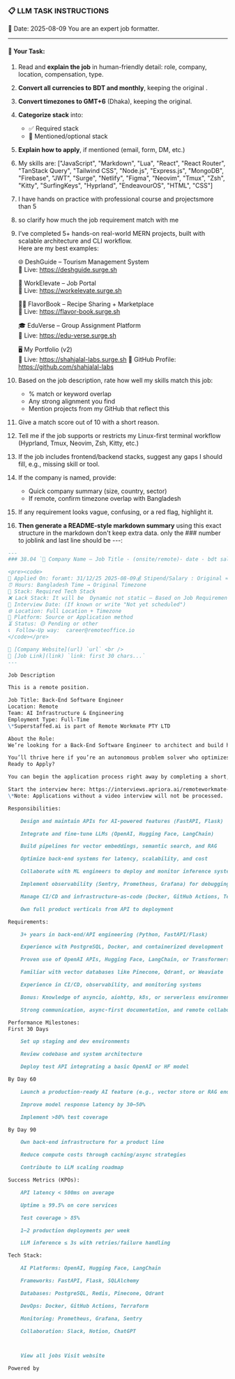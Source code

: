 ### 📋 LLM TASK INSTRUCTIONS

📅 Date: 2025-08-09
You are an expert job formatter.

---

#### 🔧 Your Task:

1. Read and **explain the job** in human-friendly detail: role, company, location, compensation, type.
2. **Convert all currencies to BDT and monthly**, keeping the original .
3. **Convert timezones to GMT+6** (Dhaka), keeping the original.
4. **Categorize stack** into:
   - ✅ Required stack
   - 🔧 Mentioned/optional stack
5. **Explain how to apply**, if mentioned (email, form, DM, etc.)
6. My skills are: ["JavaScript", "Markdown", "Lua", "React", "React Router", "TanStack Query", "Tailwind CSS", "Node.js", "Express.js", "MongoDB", "Firebase", "JWT", "Surge", "Netlify", "Figma", "Neovim", "Tmux", "Zsh", "Kitty", "SurfingKeys", "Hyprland", "EndeavourOS", "HTML", "CSS"]
7. I have hands on practice with professional course and projectsmore than 5
8. so clarify how much the job requirement match with me
9. I’ve completed 5+ hands-on real-world MERN projects, built with scalable architecture and CLI workflow.  
   Here are my best examples:

   🌐 DeshGuide – Tourism Management System  
   🔗 Live: https://deshguide.surge.sh

   💼 WorkElevate – Job Portal  
   🔗 Live: https://workelevate.surge.sh

   🧑‍🍳 FlavorBook – Recipe Sharing + Marketplace  
   🔗 Live: https://flavor-book.surge.sh

   🎓 EduVerse – Group Assignment Platform  
   🔗 Live: https://edu-verse.surge.sh

   🖥️ My Portfolio (v2)  
   🔗 Live: https://shahjalal-labs.surge.sh
   🚀 GitHub Profile: https://github.com/shahjalal-labs

10. Based on the job description, rate how well my skills match this job:
    - % match or keyword overlap
    - Any strong alignment you find
    - Mention projects from my GitHub that reflect this

11. Give a match score out of 10 with a short reason.

12. Tell me if the job supports or restricts my Linux-first terminal workflow (Hyprland, Tmux, Neovim, Zsh, Kitty, etc.)

13. If the job includes frontend/backend stacks, suggest any gaps I should fill, e.g., missing skill or tool.

14. If the company is named, provide:
    - Quick company summary (size, country, sector)
    - If remote, confirm timezone overlap with Bangladesh

15. If any requirement looks vague, confusing, or a red flag, highlight it.

16. **Then generate a README-style markdown summary** using this exact structure in the markdown don't keep extra data. only the ### number to joblink and last line should be ---:

```markdown
---
### 38.04 `🏢 Company Name — Job Title - (onsite/remote)- date - bdt salary`

<pre><code>
📅 Applied On: foramt: 31/12/25 2025-08-09💰 Stipend/Salary : Original ≈ Converted BDT / Monthly
⏰ Hours: Bangladesh Time → Original Timezone
🧰 Stack: Required Tech Stack
❌ Lack Stack: It will be  Dynamic not static – Based on Job Requirements: For your example added: mysql, postgres, redis, docker, nginx, aws, gcp, azure, firebase, netlify, surge, figma, sketch, etc.
📆 Interview Date: (If known or write "Not yet scheduled")
🌐 Location: Full Location + Timezone
🧭 Platform: Source or Application method
⏳ Status: 🟡 Pending or other
📞  Follow-Up way:  career@remoteoffice.io
</code></pre>

🔗 [Company Website](url) `url` <br />
🔗 [Job Link](link) `link: first 30 chars...`
---

Job Description

This is a remote position.

Job Title: Back-End Software Engineer
Location: Remote
Team: AI Infrastructure & Engineering
Employment Type: Full-Time
\*Superstaffed.ai is part of Remote Workmate PTY LTD

About the Role:
We’re looking for a Back-End Software Engineer to architect and build high-performance infrastructure behind our AI-powered applications. This role sits at the intersection of software engineering and machine learning infrastructure. You’ll lead the development of APIs, vector databases, and scalable microservices that serve real-time intelligent responses using models like OpenAI and Hugging Face.

You’ll thrive here if you’re an autonomous problem solver who optimizes systems for speed, reliability, and cost—someone who thinks in automation and ships measurable results fast.
Ready to Apply?

You can begin the application process right away by completing a short, self-paced video interview with “Alex,” our AI interviewer. This helps us fairly assess your experience, communication style, and fit for the role.

Start the interview here: https://interviews.apriora.ai/remoteworkmate-back-end-software-engineer-4rxg
\*Note: Applications without a video interview will not be processed.

Responsibilities:

    Design and maintain APIs for AI-powered features (FastAPI, Flask)

    Integrate and fine-tune LLMs (OpenAI, Hugging Face, LangChain)

    Build pipelines for vector embeddings, semantic search, and RAG

    Optimize back-end systems for latency, scalability, and cost

    Collaborate with ML engineers to deploy and monitor inference systems

    Implement observability (Sentry, Prometheus, Grafana) for debugging

    Manage CI/CD and infrastructure-as-code (Docker, GitHub Actions, Terraform)

    Own full product verticals from API to deployment

Requirements:

    3+ years in back-end/API engineering (Python, FastAPI/Flask)

    Experience with PostgreSQL, Docker, and containerized development

    Proven use of OpenAI APIs, Hugging Face, LangChain, or Transformers

    Familiar with vector databases like Pinecone, Qdrant, or Weaviate

    Experience in CI/CD, observability, and monitoring systems

    Bonus: Knowledge of asyncio, aiohttp, k8s, or serverless environments

    Strong communication, async-first documentation, and remote collaboration skills

Performance Milestones:
First 30 Days

    Set up staging and dev environments

    Review codebase and system architecture

    Deploy test API integrating a basic OpenAI or HF model

By Day 60

    Launch a production-ready AI feature (e.g., vector store or RAG endpoint)

    Improve model response latency by 30–50%

    Implement >80% test coverage

By Day 90

    Own back-end infrastructure for a product line

    Reduce compute costs through caching/async strategies

    Contribute to LLM scaling roadmap

Success Metrics (KPOs):

    API latency < 500ms on average

    Uptime ≥ 99.5% on core services

    Test coverage > 85%

    1–2 production deployments per week

    LLM inference ≤ 3s with retries/failure handling

Tech Stack:

    AI Platforms: OpenAI, Hugging Face, LangChain

    Frameworks: FastAPI, Flask, SQLAlchemy

    Databases: PostgreSQL, Redis, Pinecone, Qdrant

    DevOps: Docker, GitHub Actions, Terraform

    Monitoring: Prometheus, Grafana, Sentry

    Collaboration: Slack, Notion, ChatGPT



    View all jobs Visit website

Powered by
```

